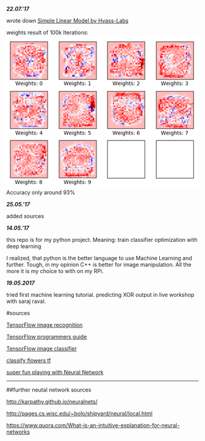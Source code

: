 ***22.07.'17***

wrote down [Simple Linear Model by Hvass-Labs](https://github.com/Hvass-Labs/TensorFlow-Tutorials)

weights result of 100k Iterations:
![100k iterations](/md_pictures/100k_iterations.png)
Accuracy only around 93% 


***25.05.'17***

added sources


***14.05.'17***

this repo is for my python project.
Meaning:
	train classifier
	optimization with deep learning

I realized, that python is the better language to use Machine Learning and further.
Tough, in my opinion C++ is better for image manipulation.
All the more it is my choice to with on my RPi.


***19.05.2017***

tried first machine learning tutorial. predicting XOR output in live workshop with saraj raval.

#sources

[TensorFlow image recognition](https://www.tensorflow.org/tutorials/image_recognition)

[TensorFlow programmers guide](https://www.tensorflow.org/programmers_guide/)

[TensorFlow image classifier](https://github.com/llSourcell/tensorflow_image_classifier)

[classify flowers tf](https://codelabs.developers.google.com/codelabs/tensorflow-for-poets/?utm_campaign=chrome_series_machinelearning_063016&utm_source=gdev&utm_medium=yt-desc#0)


[super fun playing with Neural Network](http://playground.tensorflow.org/#activation=tanh&regularization=L2&batchSize=10&dataset=circle&regDataset=reg-plane&learningRate=0.001&regularizationRate=0.003&noise=0&networkShape=4,2&seed=0.79664&showTestData=false&discretize=false&percTrainData=50&x=true&y=true&xTimesY=false&xSquared=false&ySquared=false&cosX=false&sinX=false&cosY=false&sinY=false&collectStats=false&problem=classification&initZero=false&hideText=false)

---

##further neutal network sources

http://karpathy.github.io/neuralnets/

http://pages.cs.wisc.edu/~bolo/shipyard/neural/local.html

https://www.quora.com/What-is-an-intuitive-explanation-for-neural-networks
